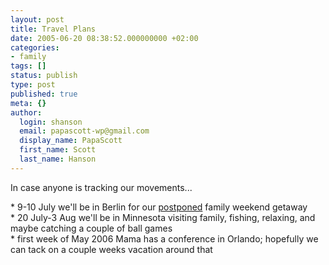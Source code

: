 ```yaml
---
layout: post
title: Travel Plans
date: 2005-06-20 08:38:52.000000000 +02:00
categories:
- family
tags: []
status: publish
type: post
published: true
meta: {}
author:
  login: shanson
  email: papascott-wp@gmail.com
  display_name: PapaScott
  first_name: Scott
  last_name: Hanson
---
```

<p>In case anyone is tracking our movements...</p>
<p>* 9-10 July we'll be in Berlin for our <a href="http://www.papascott.de/archives/2005/04/09/berlin-postponed/">postponed</a> family weekend getaway<br />
* 20 July-3 Aug we'll be in Minnesota visiting family, fishing, relaxing, and maybe catching a couple of ball games<br />
* first week of May 2006 Mama has a conference in Orlando; hopefully we can tack on a couple weeks vacation around that</p>

